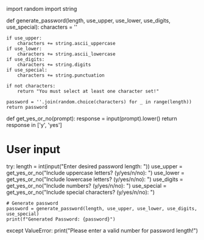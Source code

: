 import random
import string

def generate_password(length, use_upper, use_lower, use_digits, use_special):
    characters = ''
    
    if use_upper:
        characters += string.ascii_uppercase
    if use_lower:
        characters += string.ascii_lowercase
    if use_digits:
        characters += string.digits
    if use_special:
        characters += string.punctuation

    if not characters:
        return "You must select at least one character set!"
    
    password = ''.join(random.choice(characters) for _ in range(length))
    return password

def get_yes_or_no(prompt):
    response = input(prompt).lower()
    return response in ['y', 'yes']

# User input
try:
    length = int(input("Enter desired password length: "))
    use_upper = get_yes_or_no("Include uppercase letters? (y/yes/n/no): ")
    use_lower = get_yes_or_no("Include lowercase letters? (y/yes/n/no): ")
    use_digits = get_yes_or_no("Include numbers? (y/yes/n/no): ")
    use_special = get_yes_or_no("Include special characters? (y/yes/n/no): ")

    # Generate password
    password = generate_password(length, use_upper, use_lower, use_digits, use_special)
    print(f"Generated Password: {password}")

except ValueError:
    print("Please enter a valid number for password length!")
